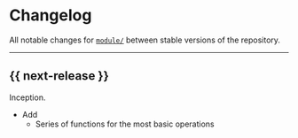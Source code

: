 # Changelog

All notable changes for [`module/`](../git) between stable versions of the
repository.


---


## {{ next-release }}

Inception.

- Add
    - Series of functions for the most basic operations
